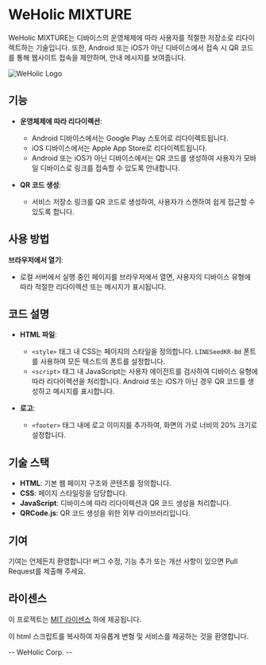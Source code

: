 # WeHolic MIXTURE

WeHolic MIXTURE는 디바이스의 운영체제에 따라 사용자를 적절한 저장소로 리다이렉트하는 기술입니다. 또한, Android 또는 iOS가 아닌 디바이스에서 접속 시 QR 코드를 통해 웹사이트 접속을 제안하며, 안내 메시지를 보여줍니다.

![WeHolic Logo](https://private-user-images.githubusercontent.com/157635626/350888148-dd5c5f92-c81f-481f-a58f-83afcba344ef.png?jwt=eyJhbGciOiJIUzI1NiIsInR5cCI6IkpXVCJ9.eyJpc3MiOiJnaXRodWIuY29tIiwiYXVkIjoicmF3LmdpdGh1YnVzZXJjb250ZW50LmNvbSIsImtleSI6ImtleTUiLCJleHAiOjE3MjE2MzYyMTMsIm5iZiI6MTcyMTYzNTkxMywicGF0aCI6Ii8xNTc2MzU2MjYvMzUwODg4MTQ4LWRkNWM1ZjkyLWM4MWYtNDgxZi1hNThmLTgzYWZjYmEzNDRlZi5wbmc_WC1BbXotQWxnb3JpdGhtPUFXUzQtSE1BQy1TSEEyNTYmWC1BbXotQ3JlZGVudGlhbD1BS0lBVkNPRFlMU0E1M1BRSzRaQSUyRjIwMjQwNzIyJTJGdXMtZWFzdC0xJTJGczMlMkZhd3M0X3JlcXVlc3QmWC1BbXotRGF0ZT0yMDI0MDcyMlQwODExNTNaJlgtQW16LUV4cGlyZXM9MzAwJlgtQW16LVNpZ25hdHVyZT00ZTQ1OTQyOTEyNTc1ZDRkZTcyMGMyZGM1ZDQ2MWU5MGFmNmJlZmJkZjNjOGRlZjM0ODVkMzRhNzJiZDQ5YzkwJlgtQW16LVNpZ25lZEhlYWRlcnM9aG9zdCZhY3Rvcl9pZD0wJmtleV9pZD0wJnJlcG9faWQ9MCJ9._0pLKtC6_KTXfEi0CixoPMmpXQHMABmc13bBle3TbGU)
## 기능

- **운영체제에 따라 리다이렉션**:
  - Android 디바이스에서는 Google Play 스토어로 리다이렉트됩니다.
  - iOS 디바이스에서는 Apple App Store로 리다이렉트됩니다.
  - Android 또는 iOS가 아닌 디바이스에서는 QR 코드를 생성하여 사용자가 모바일 디바이스로 링크를 접속할 수 있도록 안내합니다.

- **QR 코드 생성**:
  - 서비스 저장소 링크를 QR 코드로 생성하여, 사용자가 스캔하여 쉽게 접근할 수 있도록 합니다.

## 사용 방법

**브라우저에서 열기**:
   - 로컬 서버에서 실행 중인 페이지를 브라우저에서 열면, 사용자의 디바이스 유형에 따라 적절한 리다이렉션 또는 메시지가 표시됩니다.

## 코드 설명

- **HTML 파일**:
  - `<style>` 태그 내 CSS는 페이지의 스타일을 정의합니다. `LINESeedKR-Bd` 폰트를 사용하여 모든 텍스트의 폰트를 설정합니다.
  - `<script>` 태그 내 JavaScript는 사용자 에이전트를 검사하여 디바이스 유형에 따라 리다이렉션을 처리합니다. Android 또는 iOS가 아닌 경우 QR 코드를 생성하고 메시지를 표시합니다.

- **로고**:
  - `<footer>` 태그 내에 로고 이미지를 추가하여, 화면의 가로 너비의 20% 크기로 설정합니다.

## 기술 스택

- **HTML**: 기본 웹 페이지 구조와 콘텐츠를 정의합니다.
- **CSS**: 페이지 스타일링을 담당합니다.
- **JavaScript**: 디바이스에 따라 리다이렉션과 QR 코드 생성을 처리합니다.
- **QRCode.js**: QR 코드 생성을 위한 외부 라이브러리입니다.

## 기여

기여는 언제든지 환영합니다! 버그 수정, 기능 추가 또는 개선 사항이 있으면 Pull Request를 제출해 주세요.

## 라이센스

이 프로젝트는 [MIT 라이센스](LICENSE) 하에 제공됩니다.

이 html 스크립트를 복사하여 자유롭게 변형 및 서비스를 제공하는 것을 환영합니다.

-- WeHolic Corp. --

